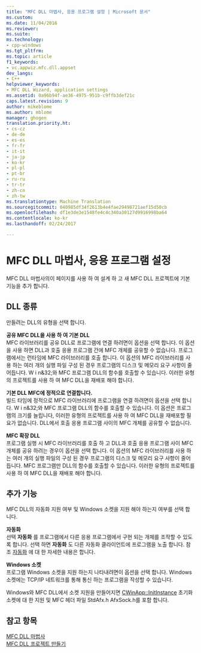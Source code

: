 ```yaml
---
title: "MFC DLL 마법사, 응용 프로그램 설정 | Microsoft 문서"
ms.custom: 
ms.date: 11/04/2016
ms.reviewer: 
ms.suite: 
ms.technology:
- cpp-windows
ms.tgt_pltfrm: 
ms.topic: article
f1_keywords:
- vc.appwiz.mfc.dll.appset
dev_langs:
- C++
helpviewer_keywords:
- MFC DLL Wizard, application settings
ms.assetid: 0a96b94f-ae36-4975-951b-c9ffb3def21c
caps.latest.revision: 9
author: mikeblome
ms.author: mblome
manager: ghogen
translation.priority.ht:
- cs-cz
- de-de
- es-es
- fr-fr
- it-it
- ja-jp
- ko-kr
- pl-pl
- pt-br
- ru-ru
- tr-tr
- zh-cn
- zh-tw
ms.translationtype: Machine Translation
ms.sourcegitcommit: 040985df34f2613b4e4fae29498721aef15d50cb
ms.openlocfilehash: df1e3de3e1548fe4c4c340a30127d9916998ba64
ms.contentlocale: ko-kr
ms.lasthandoff: 02/24/2017

---
```

# <a name="application-settings-mfc-dll-wizard"></a>MFC DLL 마법사, 응용 프로그램 설정
MFC DLL 마법사의이 페이지를 사용 하 여 설계 하 고 새 MFC DLL 프로젝트에 기본 기능을 추가 합니다.  
  
## <a name="dll-type"></a>DLL 종류  
 만들려는 DLL의 유형을 선택 합니다.  
  
 **공유 MFC DLL을 사용 하 여 기본 DLL**  
 MFC 라이브러리를 공유 DLL로 프로그램에 연결 하려면이 옵션을 선택 합니다. 이 옵션을 사용 하면 DLL과 호출 응용 프로그램 간에 MFC 개체를 공유할 수 없습니다. 프로그램에서는 런타임에 MFC 라이브러리를 호출 합니다. 이 옵션의 MFC 라이브러리를 사용 하는 여러 개의 실행 파일 구성 된 경우 프로그램의 디스크 및 메모리 요구 사항이 줄어듭니다. W i n&32;와 MFC 프로그램 DLL의 함수를 호출할 수 있습니다. 이러한 유형의 프로젝트를 사용 하 여 MFC DLL을 재배포 해야 합니다.  
  
 **기본 DLL MFC에 정적으로 연결합니다.**  
 빌드 타임에 정적으로 MFC 라이브러리에 프로그램을 연결 하려면이 옵션을 선택 합니다. W i n&32;와 MFC 프로그램 DLL의 함수를 호출할 수 있습니다. 이 옵션은 프로그램의 크기를 늘립니다, 이러한 유형의 프로젝트를 사용 하 여 MFC DLL을 재배포할 필요가 없습니다. DLL에서 호출 응용 프로그램 사이의 MFC 개체를 공유할 수 없습니다.  
  
 **MFC 확장 DLL**  
 프로그램 실행 시 MFC 라이브러리를 호출 하 고 DLL과 호출 응용 프로그램 사이 MFC 개체를 공유 하려는 경우이 옵션을 선택 합니다. 이 옵션의 MFC 라이브러리를 사용 하는 여러 개의 실행 파일의 구성 된 경우 프로그램의 디스크 및 메모리 요구 사항이 줄어듭니다. MFC 프로그램만 DLL의 함수를 호출할 수 있습니다. 이러한 유형의 프로젝트를 사용 하 여 MFC DLL을 재배포 해야 합니다.  
  
## <a name="additional-features"></a>추가 기능  
 MFC DLL의 자동화 지원 여부 및 Windows 소켓을 지원 해야 하는지 여부를 선택 합니다.  
  
 **자동화**  
 선택 **자동화** 를 프로그램에서 다른 응용 프로그램에서 구현 되는 개체를 조작할 수 있도록 합니다. 선택 하면 **자동화** 도 다른 자동화 클라이언트에 프로그램을 노출 합니다. 참조 [자동화](../../mfc/automation.md) 에 대 한 자세한 내용은 합니다.  
  
 **Windows 소켓**  
 프로그램 Windows 소켓을 지원 하는지 나타내려면이 옵션을 선택 합니다. Windows 소켓에는 TCP/IP 네트워크를 통해 통신 하는 프로그램을 작성할 수 있습니다.  
  
 Windows와 MFC DLL에서 소켓 지원을 만들어지면 [CWinApp::InitInstance](../../mfc/reference/cwinapp-class.md#initinstance) 초기화 소켓에 대 한 지원 및 MFC 헤더 파일 StdAfx.h AfxSock.h를 포함 합니다.  
  
## <a name="see-also"></a>참고 항목  
 [MFC DLL 마법사](../../mfc/reference/mfc-dll-wizard.md)   
 [MFC DLL 프로젝트 만들기](../../mfc/reference/creating-an-mfc-dll-project.md)


